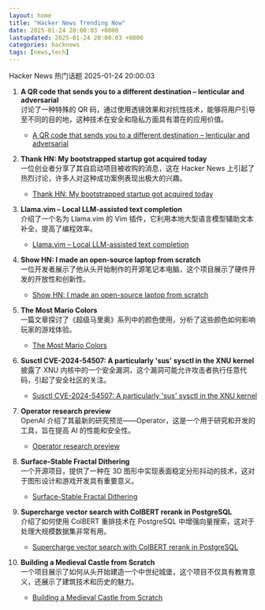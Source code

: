 ```yaml
---
layout: home
title: "Hacker News Trending Now"
date: 2025-01-24 20:00:03 +0800
lastupdated: 2025-01-24 20:00:03 +0800
categories: hacknews
tags: [news,tech]
---
```

Hacker News 热门话题 2025-01-24 20:00:03

1. **A QR code that sends you to a different destination – lenticular and adversarial**  
   讨论了一种特殊的 QR 码，通过使用透镜效果和对抗性技术，能够将用户引导至不同的目的地，这种技术在安全和隐私方面具有潜在的应用价值。  
   - [A QR code that sends you to a different destination – lenticular and adversarial][qr-code]

2. **Thank HN: My bootstrapped startup got acquired today**  
   一位创业者分享了其自启动项目被收购的消息，这在 Hacker News 上引起了热烈讨论，许多人对这种成功案例表现出极大的兴趣。  
   - [Thank HN: My bootstrapped startup got acquired today][item-42806247]

3. **Llama.vim – Local LLM-assisted text completion**  
   介绍了一个名为 Llama.vim 的 Vim 插件，它利用本地大型语言模型辅助文本补全，提高了编程效率。  
   - [Llama.vim – Local LLM-assisted text completion][llama-vim]

4. **Show HN: I made an open-source laptop from scratch**  
   一位开发者展示了他从头开始制作的开源笔记本电脑，这个项目展示了硬件开发的开放性和创新性。  
   - [Show HN: I made an open-source laptop from scratch][open-source-laptop]

5. **The Most Mario Colors**  
   一篇文章探讨了《超级马里奥》系列中的颜色使用，分析了这些颜色如何影响玩家的游戏体验。  
   - [The Most Mario Colors][mario-colors]

6. **Susctl CVE-2024-54507: A particularly 'sus' sysctl in the XNU kernel**  
   披露了 XNU 内核中的一个安全漏洞，这个漏洞可能允许攻击者执行任意代码，引起了安全社区的关注。  
   - [Susctl CVE-2024-54507: A particularly 'sus' sysctl in the XNU kernel][cve-2024-54507]

7. **Operator research preview**  
   OpenAI 介绍了其最新的研究预览——Operator，这是一个用于研究和开发的工具，旨在提高 AI 的性能和安全性。  
   - [Operator research preview][operator-research]

8. **Surface-Stable Fractal Dithering**  
   一个开源项目，提供了一种在 3D 图形中实现表面稳定分形抖动的技术，这对于图形设计和游戏开发具有重要意义。  
   - [Surface-Stable Fractal Dithering][fractal-dithering]

9. **Supercharge vector search with ColBERT rerank in PostgreSQL**  
   介绍了如何使用 ColBERT 重排技术在 PostgreSQL 中增强向量搜索，这对于处理大规模数据集非常有用。  
   - [Supercharge vector search with ColBERT rerank in PostgreSQL][colbert-rerank]

10. **Building a Medieval Castle from Scratch**  
    一个项目展示了如何从头开始建造一个中世纪城堡，这个项目不仅具有教育意义，还展示了建筑技术和历史的魅力。  
    - [Building a Medieval Castle from Scratch][medieval-castle]

[qr-code]: https://mstdn.social/@isziaui/113874436953157913
[item-42806247]: https://news.ycombinator.com/item?id=42806247
[llama-vim]: https://github.com/ggml-org/llama.vim
[open-source-laptop]: https://www.byran.ee/posts/creation/
[mario-colors]: https://lmnt.me/blog/the-most-mario-colors.html
[cve-2024-54507]: https://jprx.io/cve-2024-54507/
[operator-research]: https://openai.com/index/introducing-operator/
[fractal-dithering]: https://github.com/runevision/Dither3D
[colbert-rerank]: https://blog.vectorchord.ai/supercharge-vector-search-with-colbert-rerank-in-postgresql
[medieval-castle]: https://www.guedelon.fr/en/